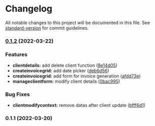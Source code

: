 # Changelog

All notable changes to this project will be documented in this file. See [standard-version](https://github.com/conventional-changelog/standard-version) for commit guidelines.

### [0.1.2](https://github.com/maxisusi/nvs-invoice/compare/v0.1.1...v0.1.2) (2022-03-22)


### Features

* **clientdetails:** add delete client function ([8e14d05](https://github.com/maxisusi/nvs-invoice/commit/8e14d05f472662a74b2cc337209c007e947751c7))
* **createinvoicegrid:** add date picker ([deb6d56](https://github.com/maxisusi/nvs-invoice/commit/deb6d5678b4a890c4ba787c42776e3108ceec2e6))
* **createinvoicegrid:** add form for invoice generation ([afdd73e](https://github.com/maxisusi/nvs-invoice/commit/afdd73ebe8004e82989002e544cfb2527631f448))
* **manageclientform:** modify client details ([0bac995](https://github.com/maxisusi/nvs-invoice/commit/0bac995e70303717434b0b7439017d9a0ba9230b))


### Bug Fixes

* **clientmodifycontext:** remove datas after client update ([bfff6d1](https://github.com/maxisusi/nvs-invoice/commit/bfff6d162a00cbe07b9fb8a0c5ce4ff8f8030478))

### 0.1.1 (2022-03-20)
